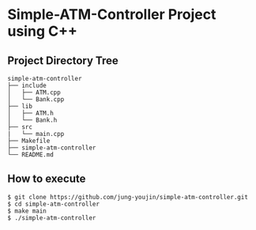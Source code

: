 # Simple-ATM-Controller Project using C++

## Project Directory Tree

```
simple-atm-controller
├── include
│   ├── ATM.cpp
│   └── Bank.cpp
├── lib
│   ├── ATM.h
│   └── Bank.h
├── src
|   └── main.cpp
├── Makefile
├── simple-atm-controller
└── README.md
```
## How to execute

```
$ git clone https://github.com/jung-youjin/simple-atm-controller.git
$ cd simple-atm-controller
$ make main
$ ./simple-atm-controller
```
